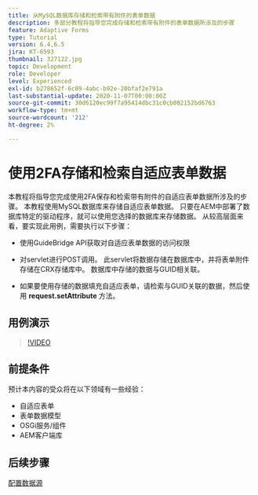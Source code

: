 ```yaml
---
title: 从MySQL数据库存储和检索带有附件的表单数据
description: 多部分教程将指导您完成存储和检索带有附件的表单数据所涉及的步骤
feature: Adaptive Forms
type: Tutorial
version: 6.4,6.5
jira: KT-6593
thumbnail: 327122.jpg
topic: Development
role: Developer
level: Experienced
exl-id: b278652f-6c09-4abc-b92e-20bfaf2e791a
last-substantial-update: 2020-11-07T00:00:00Z
source-git-commit: 30d6120ec99f7a95414dbc31c0cb002152bd6763
workflow-type: tm+mt
source-wordcount: '212'
ht-degree: 2%

---
```


# 使用2FA存储和检索自适应表单数据

本教程将指导您完成使用2FA保存和检索带有附件的自适应表单数据所涉及的步骤。 本教程使用MySQL数据库来存储自适应表单数据。 只要在AEM中部署了数据库特定的驱动程序，就可以使用您选择的数据库来存储数据。 从较高层面来看，要实现此用例，需要执行以下步骤：

* 使用GuideBridge API获取对自适应表单数据的访问权限

* 对servlet进行POST调用。 此servlet将数据存储在数据库中，并将表单附件存储在CRX存储库中。 数据库中存储的数据与GUID相关联。

* 如果要使用存储的数据填充自适应表单，请检索与GUID关联的数据，然后使用 **request.setAttribute** 方法。

## 用例演示

>[!VIDEO](https://video.tv.adobe.com/v/327122?quality=12&learn=on)

## 前提条件

预计本内容的受众将在以下领域有一些经验：

* 自适应表单
* 表单数据模型
* OSGi服务/组件
* AEM客户端库


## 后续步骤

[配置数据源](./configure-data-source.md)